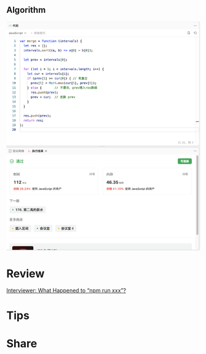 ## Algorithm
![fengpu-2023-08-13-lc](../../../images/temp/fengpu-2023-08-27-lc.png)

# Review
[Interviewer: What Happened to “npm run xxx”?](https://medium.com/@fatfish/interviewer-what-happened-to-npm-run-xxx-a7e68e024779)

# Tips


# Share

